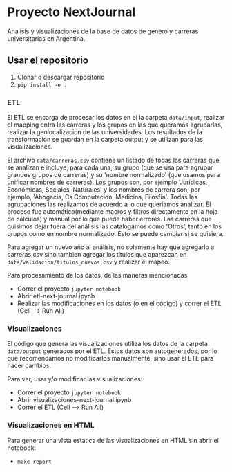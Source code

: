 # Proyecto NextJournal

Analisis y visualizaciones de la base de datos de genero y carreras universitarias en Argentina.

## Usar el repositorio

1. Clonar o descargar repositorio
2. `pip install -e .`

### ETL 
El ETL se encarga de procesar los datos en el la carpeta `data/input`, realizar el mapping entra las carreras y los grupos en las que queramos agruparlas, realizar la geolocalizacion de las universidades. Los resultados de la transformacion se guardan en la carpeta output y se utilizan para las visualizaciones.

El archivo `data/carreras.csv` contiene un listado de todas las carreras que se analizan e incluye, para cada una, su grupo (que se usa para agrupar grandes grupos de carreras) y su 'nombre normalizado' (que usamos para unificar nombres de carreras). Los grupos son, por ejemplo 'Juridicas, Económicas, Sociales, Naturales' y los nombres de carrera son, por ejemplo, 'Abogacia, Cs.Computacion, Medicina, Filosfia'. Todas las agrupaciones las realizamos de acuerdo a lo que queríamos analizar. El proceso fue automático(mediante macros y filtros directamente en la hoja de cálculos) y manual por lo que puede haber errores. Las carreras que quisimos dejar fuera del análisis las catalogamos como 'Otros', tanto en los grupos como en nombre normalizado. Esto se puede cambiar si se quisiera.

Para agregar un nuevo año al análisis, no solamente hay que agregarlo a carreras.csv sino tambien agregar los títulos que aparezcan en `data/validacion/titulos_nuevos.csv` y realizar el mapeo. 

Para procesamiento de los datos, de las maneras mencionadas

* Correr el proyecto `jupyter notebook`
* Abrir etl-next-journal.ipynb
* Realizar las modificaciones en los datos (o en el código) y correr el ETL (Cell --> Run All)


### Visualizaciones

El código que genera las visualizaciones utiliza los datos de la carpeta `data/output` generados por el ETL. Estos datos son autogenerados, por lo que recomendamos no modificarlos manualmente, sino usar el ETL para hacer cambios.

Para ver, usar y/o modificar las visualizaciones:

* Correr el proyecto `jupyter notebook`
* Abrir visualizaciones-next-journal.ipynb
* Correr el ETL (Cell --> Run All)

### Visualizaciones en HTML

Para generar una vista estática de las visualizaciones en HTML sin abrir el notebook:

* `make report`
